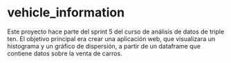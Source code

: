 # vehicle_information

Este proyecto hace parte del sprint 5 del curso de análisis de datos de triple ten. 
El objetivo principal era crear una aplicación web, que visualizara un histograma y un gráfico de dispersión, a partir de un dataframe que contiene datos sobre la venta de carros. 
